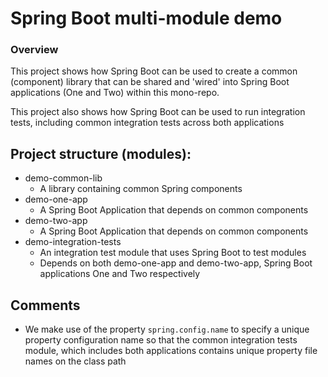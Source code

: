 # Spring Boot multi-module demo

### Overview
This project shows how Spring Boot can be used to create a common (component) library
that can be shared and 'wired' into Spring Boot applications (One and Two) within this mono-repo.

This project also shows how Spring Boot can be used to run integration tests, including common integration tests
across both applications 

## Project structure (modules):
- demo-common-lib
  - A library containing common Spring components
- demo-one-app
  - A Spring Boot Application that depends on common components
- demo-two-app
   - A Spring Boot Application that depends on common components
- demo-integration-tests
   - An integration test module that uses Spring Boot to test modules
   - Depends on both demo-one-app and demo-two-app, Spring Boot applications One and Two respectively
    
## Comments
- We make use of the property `spring.config.name` to specify a unique property configuration name
so that the common integration tests module, which includes both applications contains
  unique property file names on the class path
